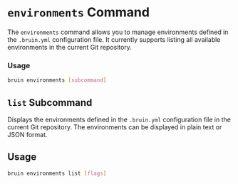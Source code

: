 # `environments` Command

The `environments` command allows you to manage environments defined in the `.bruin.yml` configuration file. 
It currently supports listing all available environments in the current Git repository.

### Usage
```bash
bruin environments [subcommand]
```

## `list` Subcommand

Displays the environments defined in the `.bruin.yml` configuration file in the current Git repository. The environments can be displayed in plain text or JSON format.

## Usage

```bash
bruin environments list [flags]
```

